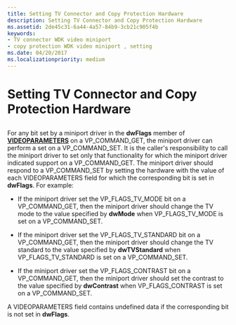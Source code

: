 ```yaml
---
title: Setting TV Connector and Copy Protection Hardware
description: Setting TV Connector and Copy Protection Hardware
ms.assetid: 2de45c31-6a44-4a57-84b9-3cb21c905f4b
keywords:
- TV connector WDK video miniport
- copy protection WDK video miniport , setting
ms.date: 04/20/2017
ms.localizationpriority: medium
---
```


# Setting TV Connector and Copy Protection Hardware


## <span id="ddk_setting_tv_connector_and_copy_protection_hardware_gg"></span><span id="DDK_SETTING_TV_CONNECTOR_AND_COPY_PROTECTION_HARDWARE_GG"></span>


For any bit set by a miniport driver in the **dwFlags** member of [**VIDEOPARAMETERS**](https://msdn.microsoft.com/library/windows/hardware/ff570173) on a VP\_COMMAND\_GET, the miniport driver can perform a set on a VP\_COMMAND\_SET. It is the caller's responsibility to call the miniport driver to set only that functionality for which the miniport driver indicated support on a VP\_COMMAND\_GET. The miniport driver should respond to a VP\_COMMAND\_SET by setting the hardware with the value of each VIDEOPARAMETERS field for which the corresponding bit is set in **dwFlags**. For example:

-   If the miniport driver set the VP\_FLAGS\_TV\_MODE bit on a VP\_COMMAND\_GET, then the miniport driver should change the TV mode to the value specified by **dwMode** when VP\_FLAGS\_TV\_MODE is set on a VP\_COMMAND\_SET.

-   If the miniport driver set the VP\_FLAGS\_TV\_STANDARD bit on a VP\_COMMAND\_GET, then the miniport driver should change the TV standard to the value specified by **dwTVStandard** when VP\_FLAGS\_TV\_STANDARD is set on a VP\_COMMAND\_SET.

-   If the miniport driver set the VP\_FLAGS\_CONTRAST bit on a VP\_COMMAND\_GET, then the miniport driver should set the contrast to the value specified by **dwContrast** when VP\_FLAGS\_CONTRAST is set on a VP\_COMMAND\_SET.

A VIDEOPARAMETERS field contains undefined data if the corresponding bit is not set in **dwFlags**.

 

 





